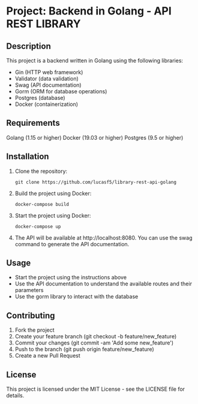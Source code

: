 # Project: Backend in Golang - API REST LIBRARY

## Description
This project is a backend written in Golang using the following libraries:

- Gin (HTTP web framework)
- Validator (data validation)
- Swag (API documentation)
- Gorm (ORM for database operations)
- Postgres (database)
- Docker (containerization)

## Requirements
Golang (1.15 or higher)
Docker (19.03 or higher)
Postgres (9.5 or higher)

## Installation
1. Clone the repository:
    ```
    git clone https://github.com/lucasf5/library-rest-api-golang
    ```
        
2. Build the project using Docker:
    ```
    docker-compose build
    ```
        
3. Start the project using Docker:
    ```
    docker-compose up
    ```
        
4. The API will be available at http://localhost:8080. You can use the swag command to generate the API documentation.

## Usage
- Start the project using the instructions above
- Use the API documentation to understand the available routes and their parameters
- Use the gorm library to interact with the database

## Contributing
1. Fork the project
2. Create your feature branch (git checkout -b feature/new_feature)
3. Commit your changes (git commit -am 'Add some new_feature')
4. Push to the branch (git push origin feature/new_feature)
5. Create a new Pull Request

## License
This project is licensed under the MIT License - see the LICENSE file for details.
